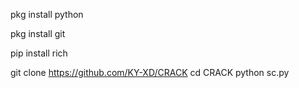 pkg install python

pkg install git

pip install rich

git clone https://github.com/KY-XD/CRACK
cd CRACK
python sc.py
